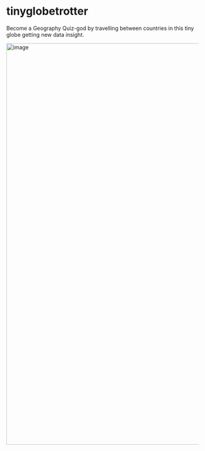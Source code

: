 # tinyglobetrotter
Become a Geography Quiz-god by travelling between countries in this tiny globe getting new data insight.

<img width="1051" alt="image" src="https://github.com/DennisAF/tinyglobetrotter/assets/134590484/c62aa12b-602f-47a8-baf2-aa7e97179281">


